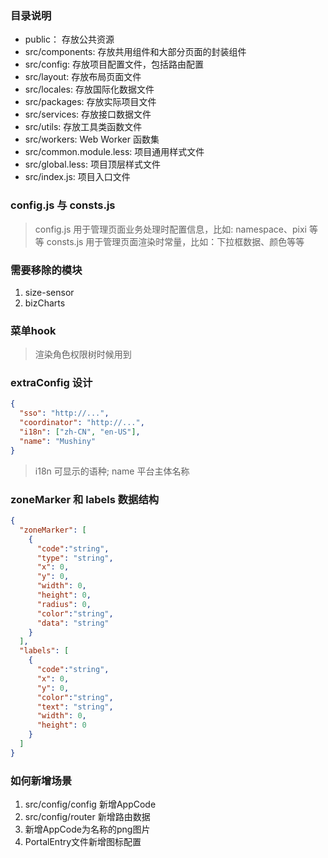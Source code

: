 ### 目录说明

- public： 存放公共资源
- src/components: 存放共用组件和大部分页面的封装组件
- src/config: 存放项目配置文件，包括路由配置
- src/layout: 存放布局页面文件
- src/locales: 存放国际化数据文件
- src/packages: 存放实际项目文件
- src/services: 存放接口数据文件
- src/utils: 存放工具类函数文件
- src/workers: Web Worker 函数集
- src/common.module.less: 项目通用样式文件
- src/global.less: 项目顶层样式文件
- src/index.js: 项目入口文件

### config.js 与 consts.js

> config.js 用于管理页面业务处理时配置信息，比如: namespace、pixi 等等 consts.js 用于管理页面渲染时常量，比如：下拉框数据、颜色等等

### 需要移除的模块

1. size-sensor
2. bizCharts

### 菜单hook
> 渲染角色权限树时候用到

### extraConfig 设计

```json
{
  "sso": "http://...",
  "coordinator": "http://...",
  "i18n": ["zh-CN", "en-US"],
  "name": "Mushiny"
}
```

> i18n 可显示的语种; name 平台主体名称

### zoneMarker 和 labels 数据结构

```json
{
  "zoneMarker": [
    {
      "code":"string",
      "type": "string",
      "x": 0,
      "y": 0,
      "width": 0,
      "height": 0,
      "radius": 0,
      "color":"string",
      "data": "string"
    }
  ],
  "labels": [
    {
      "code":"string",
      "x": 0,
      "y": 0,
      "color":"string",
      "text": "string",
      "width": 0,
      "height": 0
    }
  ]
}
```

### 如何新增场景
1. src/config/config 新增AppCode
2. src/config/router 新增路由数据
3. 新增AppCode为名称的png图片
4. PortalEntry文件新增图标配置
